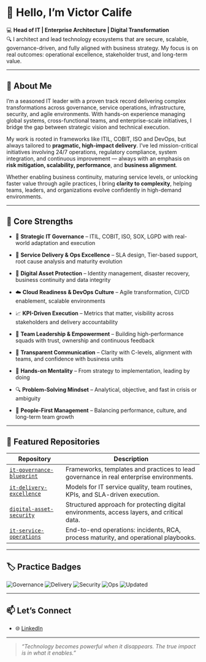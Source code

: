 # 👋 Hello, I’m Victor Calife

💻 **Head of IT | Enterprise Architecture | Digital Transformation**  
🔍 I architect and lead technology ecosystems that are secure, scalable, governance-driven, and fully aligned with business strategy. My focus is on real outcomes: operational excellence, stakeholder trust, and long-term value.

---

## 🚀 About Me

I’m a seasoned IT leader with a proven track record delivering complex transformations across governance, service operations, infrastructure, security, and agile environments. With hands-on experience managing global systems, cross-functional teams, and enterprise-scale initiatives, I bridge the gap between strategic vision and technical execution.

My work is rooted in frameworks like ITIL, COBIT, ISO and DevOps, but always tailored to **pragmatic, high-impact delivery**. I’ve led mission-critical initiatives involving 24/7 operations, regulatory compliance, system integration, and continuous improvement — always with an emphasis on **risk mitigation, scalability, performance**, and **business alignment**.

Whether enabling business continuity, maturing service levels, or unlocking faster value through agile practices, I bring **clarity to complexity**, helping teams, leaders, and organizations evolve confidently in high-demand environments.

---

## 🧩 Core Strengths

- 🎯 **Strategic IT Governance** – ITIL, COBIT, ISO, SOX, LGPD with real-world adaptation and execution
- 🔧 **Service Delivery & Ops Excellence** – SLA design, Tier-based support, root cause analysis and maturity evolution
- 🔐 **Digital Asset Protection** – Identity management, disaster recovery, business continuity and data integrity
- ☁️ **Cloud Readiness & DevOps Culture** – Agile transformation, CI/CD enablement, scalable environments
- 📈 **KPI-Driven Execution** – Metrics that matter, visibility across stakeholders and delivery accountability

- 🤝 **Team Leadership & Empowerment** – Building high-performance squads with trust, ownership and continuous feedback
- 📣 **Transparent Communication** – Clarity with C-levels, alignment with teams, and confidence with business units
- 🚀 **Hands-on Mentality** – From strategy to implementation, leading by doing
- 🔍 **Problem-Solving Mindset** – Analytical, objective, and fast in crisis or ambiguity
- 🧭 **People-First Management** – Balancing performance, culture, and long-term team growth

---

## 🧱 Featured Repositories

| Repository                                                                                      | Description                                                                                |
|-------------------------------------------------------------------------------------------------|--------------------------------------------------------------------------------------------|
| [`it-governance-blueprint`](https://github.com/victorcalife/it-governance-blueprint)            | Frameworks, templates and practices to lead governance in real enterprise environments.    |
| [`it-delivery-excellence`](https://github.com/victorcalife/it-delivery-excellence)              | Models for IT service quality, team routines, KPIs, and SLA-driven execution.              |
| [`digital-asset-security`](https://github.com/victorcalife/digital-asset-security)              | Structured approach for protecting digital environments, access layers, and critical data. |
| [`it-service-operations`](https://github.com/victorcalife/it-service-operations)                | End-to-end operations: incidents, RCA, process maturity, and operational playbooks.        |

---

## 🏷️ Practice Badges

![Governance](https://img.shields.io/badge/Governance-ITIL%20%7C%20COBIT%20%7C%20ISO-blue)
![Delivery](https://img.shields.io/badge/Delivery-SLA%20Driven%20%7C%20KPIs-critical)
![Security](https://img.shields.io/badge/Security-IAM%20%7C%20BCP%20%7C%20DRP-blue)
![Ops](https://img.shields.io/badge/Ops-Incident%20%7C%20Support%20%7C%20RCA-blueviolet)
![Updated](https://img.shields.io/badge/Updated-Jun--2025-lightgrey)

---

## 📫 Let’s Connect

- 🌐 [LinkedIn](https://www.linkedin.com/in/victorcalife)

---

> _“Technology becomes powerful when it disappears. The true impact is in what it enables.”_
